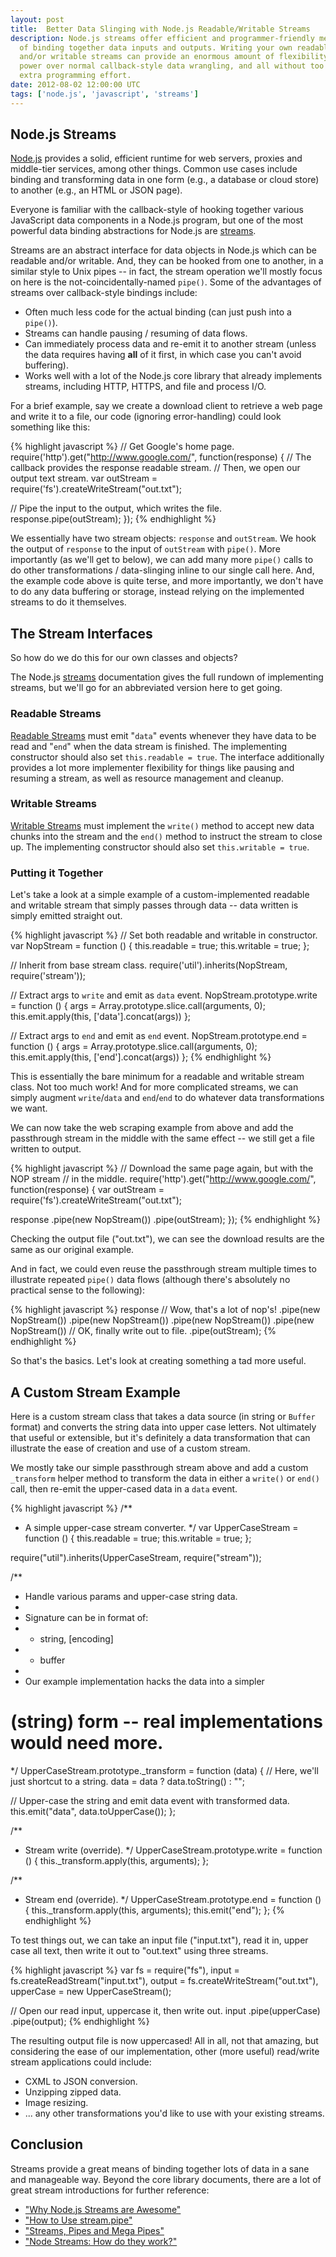 ```yaml
---
layout: post
title:  Better Data Slinging with Node.js Readable/Writable Streams
description: Node.js streams offer efficient and programmer-friendly means
  of binding together data inputs and outputs. Writing your own readable
  and/or writable streams can provide an enormous amount of flexibility and
  power over normal callback-style data wrangling, and all without too much
  extra programming effort.
date: 2012-08-02 12:00:00 UTC
tags: ['node.js', 'javascript', 'streams']
---
```


## Node.js Streams

[Node.js][nodejs] provides a solid, efficient runtime for web servers,
proxies and middle-tier services, among other things. Common use cases include
binding and transforming data in one form (e.g., a database or cloud store) to
another (e.g., an HTML or JSON page).

Everyone is familiar with the callback-style of hooking together various
JavaScript data components in a Node.js program, but one of the most powerful
data binding abstractions for Node.js are [streams][streams].

Streams are an abstract interface for data objects in Node.js which can be
readable and/or writable. And, they can be hooked from one to another, in
a similar style to Unix pipes -- in fact, the stream operation we'll mostly
focus on here is the not-coincidentally-named `pipe()`. Some of the advantages
of streams over callback-style bindings include:

* Often much less code for the actual binding (can just push into a `pipe()`).
* Streams can handle pausing / resuming of data flows.
* Can immediately process data and re-emit it to another stream (unless the
  data requires having **all** of it first, in which case you can't avoid
  buffering).
* Works well with a lot of the Node.js core library that already implements
  streams, including HTTP, HTTPS, and file and process I/O.

For a brief example, say we create a download client to retrieve
a web page and write it to a file, our code (ignoring error-handling) could
look something like this:

{% highlight javascript %}
// Get Google's home page.
require('http').get("http://www.google.com/", function(response) {
  // The callback provides the response readable stream.
  // Then, we open our output text stream.
  var outStream = require('fs').createWriteStream("out.txt");

  // Pipe the input to the output, which writes the file.
  response.pipe(outStream);
});
{% endhighlight %}

We essentially have two stream objects: `response` and `outStream`. We hook
the output of `response` to the input of `outStream` with `pipe()`. More
importantly (as we'll get to below), we can add many more `pipe()` calls to
do other transformations / data-slinging inline to our single call here.
And, the example code above is quite terse, and more importantly, we don't
have to do any data buffering or storage, instead relying on the implemented
streams to do it themselves.

## The Stream Interfaces

So how do we do this for our own classes and objects?

<!-- more start -->

The Node.js [streams][streams] documentation gives the full rundown of
implementing streams, but we'll go for an abbreviated version here to get
going.

### Readable Streams

[Readable Streams][read_stream] must emit "`data`" events whenever they have
data to be read and "`end`" when the data stream is finished. The implementing
constructor should also set `this.readable = true`. The interface
additionally provides a lot more implementer flexibility for things like
pausing and resuming a stream, as well as resource management and cleanup.

### Writable Streams

[Writable Streams][write_stream] must implement the `write()` method to
accept new data chunks into the stream and the `end()` method to instruct the
stream to close up. The implementing constructor should also set
`this.writable = true`.

### Putting it Together

Let's take a look at a simple example of a custom-implemented readable and
writable stream that simply passes through data -- data written is simply
emitted straight out.

{% highlight javascript %}
// Set both readable and writable in constructor.
var NopStream = function () {
  this.readable = true;
  this.writable = true;
};

// Inherit from base stream class.
require('util').inherits(NopStream, require('stream'));

// Extract args to `write` and emit as `data` event.
NopStream.prototype.write = function () {
  args = Array.prototype.slice.call(arguments, 0);
  this.emit.apply(this, ['data'].concat(args))
};

// Extract args to `end` and emit as `end` event.
NopStream.prototype.end = function () {
  args = Array.prototype.slice.call(arguments, 0);
  this.emit.apply(this, ['end'].concat(args))
};
{% endhighlight %}

This is essentially the bare minimum for a readable and writable stream class.
Not too much work! And for more complicated streams, we can simply augment
`write`/`data` and `end`/`end` to do whatever data transformations we want.

We can now take the web scraping example from above and add the passthrough
stream in the middle with the same effect -- we still get a file written to
output.

{% highlight javascript %}
// Download the same page again, but with the NOP stream
// in the middle.
require('http').get("http://www.google.com/", function(response) {
  var outStream = require('fs').createWriteStream("out.txt");

  response
    .pipe(new NopStream())
    .pipe(outStream);
});
{% endhighlight %}

Checking the output file ("out.txt"), we can see the download results are the
same as our original example.

And in fact, we could even reuse the passthrough stream multiple times to
illustrate repeated `pipe()` data flows (although there's absolutely no
practical sense to the following):

{% highlight javascript %}
response
  // Wow, that's a lot of nop's!
  .pipe(new NopStream())
  .pipe(new NopStream())
  .pipe(new NopStream())
  .pipe(new NopStream())
  // OK, finally write out to file.
  .pipe(outStream);
{% endhighlight %}

So that's the basics. Let's look at creating something a tad more useful.

## A Custom Stream Example

Here is a custom stream class that takes a data source (in string or `Buffer`
format) and converts the string data into upper case letters. Not ultimately
that useful or extensible, but it's definitely a data transformation that can
illustrate the ease of creation and use of a custom stream.

We mostly take our simple passthrough stream above and add a custom
`_transform` helper method to transform the data in either a `write()` or
`end()` call, then re-emit the upper-cased data in a `data` event.

{% highlight javascript %}
/**
 * A simple upper-case stream converter.
 */
var UpperCaseStream = function () {
  this.readable = true;
  this.writable = true;
};

require("util").inherits(UpperCaseStream, require("stream"));

/**
 * Handle various params and upper-case string data.
 *
 * Signature can be in format of:
 *  - string, [encoding]
 *  - buffer
 *
 * Our example implementation hacks the data into a simpler
 # (string) form -- real implementations would need more.
 */
UpperCaseStream.prototype._transform = function (data) {
  // Here, we'll just shortcut to a string.
  data = data ? data.toString() : "";

  // Upper-case the string and emit data event with transformed data.
  this.emit("data", data.toUpperCase());
};

/**
 * Stream write (override).
 */
UpperCaseStream.prototype.write = function () {
  this._transform.apply(this, arguments);
};

/**
 * Stream end (override).
 */
UpperCaseStream.prototype.end = function () {
  this._transform.apply(this, arguments);
  this.emit("end");
};
{% endhighlight %}

To test things out, we can take an input file ("input.txt"), read it in,
upper case all text, then write it out to "out.text" using three streams.

{% highlight javascript %}
var fs = require("fs"),
  input = fs.createReadStream("input.txt"),
  output = fs.createWriteStream("out.txt"),
  upperCase = new UpperCaseStream();

// Open our read input, uppercase it, then write out.
input
  .pipe(upperCase)
  .pipe(output);
{% endhighlight %}

The resulting output file is now uppercased! All in all, not that amazing,
but considering the ease of our implementation, other (more useful)
read/write stream applications could include:

* CXML to JSON conversion.
* Unzipping zipped data.
* Image resizing.
* ... any other transformations you'd like to use with your existing streams.

## Conclusion

Streams provide a great means of binding together lots of data in a sane and
manageable way. Beyond the core library documents, there are a lot of great
stream introductions for further reference:

* ["Why Node.js Streams are Awesome"][art_awesome]
* ["How to Use stream.pipe"][art_howto]
* ["Streams, Pipes and Mega Pipes"][art_mega]
* ["Node Streams: How do they work?"][art_how]

[streams]: http://nodejs.org/api/stream.html
[nodejs]: http://nodejs.org
[art_awesome]:http://blog.dump.ly/post/19819897856/why-node-js-streams-are-awesome
[art_howto]:http://docs.jit.su/articles/advanced/streams/how-to-use-stream-pipe
[art_mega]:http://felixge.s3.amazonaws.com/11/nodejs-streams.pdf
[art_how]:http://maxogden.com/node-streams
[read_stream]: http://nodejs.org/api/stream.html#stream_readable_stream
[write_stream]: http://nodejs.org/api/stream.html#stream_writable_stream

<!-- more end -->
